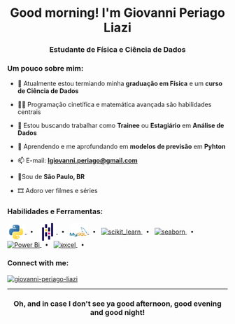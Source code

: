 <h1 align="center">Good morning! I'm Giovanni Periago Liazi</h1>

<h3 align="center">Estudante de Física e Ciência de Dados</h3>

<h3 align="left">Um pouco sobre mim:</h3>

- 🔭 Atualmente estou termiando minha **graduação em Física** e um **curso de Ciência de Dados**

- 🧑‍💻 Programação cinetífica e matemática avançada são habilidades centrais
  
- 🤝 Estou buscando trabalhar como **Trainee** ou **Estagiário** em **Análise de Dados**

- 🌱 Aprendendo e me aprofundando em **modelos de previsão** em **Pyhton**

- 📫 E-mail: **lgiovanni.periago@gmail.com**

- 📍Sou de **São Paulo, BR**

- 🎞️ Adoro ver filmes e séries


<h3 align="left">Habilidades e Ferramentas:</h3>
<p align="left"> <a href="https://www.python.org" target="_blank" rel="noreferrer"> <img align="center" src="https://raw.githubusercontent.com/devicons/devicon/master/icons/python/python-original.svg" alt="python" width="40" height="40"/>
            </a> &nbsp;
            </a> •
            </a> &nbsp;
            </a> <a href="https://pandas.pydata.org/" target="_blank" rel="noreferrer"> <img align="center" src="https://raw.githubusercontent.com/devicons/devicon/2ae2a900d2f041da66e950e4d48052658d850630/icons/pandas/pandas-original.svg" alt="pandas" width="40" height="40"/> 
            </a> &nbsp;
            </a> •
            </a> &nbsp;
            </a> <a href="https://www.mysql.com/" target="_blank" rel="noreferrer"> <img align="center" src="https://raw.githubusercontent.com/devicons/devicon/master/icons/mysql/mysql-original-wordmark.svg" alt="mysql" width="40" height="40"/>
            </a> &nbsp;
            </a> •
            </a> &nbsp;
            </a> <a href="https://scikit-learn.org/" target="_blank" rel="noreferrer"> <img align="center" src="https://upload.wikimedia.org/wikipedia/commons/0/05/Scikit_learn_logo_small.svg" alt="scikit_learn" width="40" height="40"/> 
            </a> &nbsp;
            </a> •
            </a> &nbsp;
            </a> <a href="https://seaborn.pydata.org/" target="_blank" rel="noreferrer"> <img align="center" src="https://seaborn.pydata.org/_images/logo-mark-lightbg.svg" alt="seaborn" width="40" height="40"/> 
            </a> &nbsp;
            </a> •
            </a> &nbsp;
            </a> <a href="https://www.microsoft.com/pt-br/download/details.aspx?id=58494" target="_blank" rel="noreferrer"> <img align="center" src="https://upload.wikimedia.org/wikipedia/commons/thumb/c/cf/New_Power_BI_Logo.svg/630px-New_Power_BI_Logo.svg.png" alt="Power Bi" width="40" height="40"/>
            </a> &nbsp;
            </a> •
            </a> &nbsp;
            </a> <a href="https://www.microsoft.com/pt-br/microsoft-365/excel" target="_blank" rel="noreferrer"> <img align="center" src="https://i.pinimg.com/originals/19/92/91/1992917f382f70752f1327c6f10e0a7a.png" alt="excel" width="40" height="40"/> 
            </a> &nbsp;
            </a> •
            </a> &nbsp;
            </a> </p>

<h3 align="left">Connect with me:</h3>
<p align="left">
<a href="https://linkedin.com/in/giovanni-periago-liazi" target="blank"><img align="center" src="https://raw.githubusercontent.com/rahuldkjain/github-profile-readme-generator/master/src/images/icons/Social/linked-in-alt.svg" alt="giovanni-periago-liazi" height="30" width="40" /></a> 
 </p>
<hr>
<h3 align="center">Oh, and in case I don't see ya good afternoon, good evening and good night!</h3>

